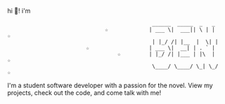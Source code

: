 hi 👋! i'm
```
                                              ______  _____  _   _ 
                               ☆             | ___ \|  ___|| \ | |           ☆
                                              | |_/ /| |__  |  \| |
                         ☆                   | ___ \|  __| | . ` |
                                   ☆         | |_/ /| |___ | |\  |              ☆
                                              \____/ \____/ \_| \_/       ☆
```
I'm a student software developer with a passion for the novel. View my projects, check out the code, and come talk with me!
